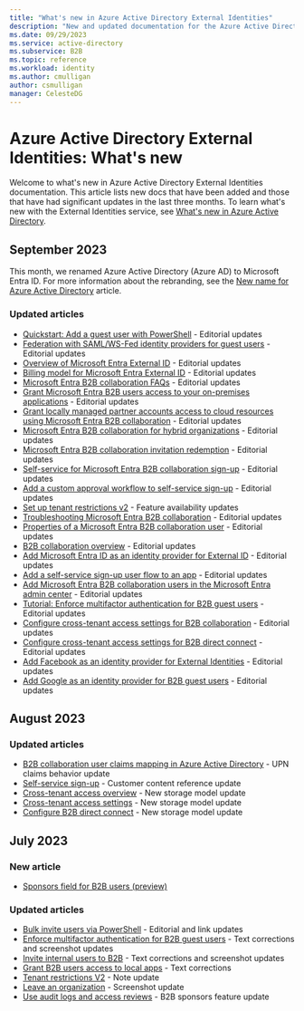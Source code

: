 ```yaml
---
title: "What's new in Azure Active Directory External Identities"
description: "New and updated documentation for the Azure Active Directory External Identities."
ms.date: 09/29/2023
ms.service: active-directory
ms.subservice: B2B
ms.topic: reference
ms.workload: identity
ms.author: cmulligan
author: csmulligan
manager: CelesteDG
---
```


# Azure Active Directory External Identities: What's new

Welcome to what's new in Azure Active Directory External Identities documentation. This article lists new docs that have been added and those that have had significant updates in the last three months. To learn what's new with the External Identities service, see [What's new in Azure Active Directory](../fundamentals/whats-new.md).

## September 2023

This month, we renamed Azure Active Directory (Azure AD) to Microsoft Entra ID. For more information about the rebranding, see the [New name for Azure Active Directory](/azure/active-directory/fundamentals/new-name) article.

### Updated articles

- [Quickstart: Add a guest user with PowerShell](b2b-quickstart-invite-powershell.md) - Editorial updates
- [Federation with SAML/WS-Fed identity providers for guest users](direct-federation.md) - Editorial updates
- [Overview of Microsoft Entra External ID](external-identities-overview.md) - Editorial updates
- [Billing model for Microsoft Entra External ID](external-identities-pricing.md) - Editorial updates
- [Microsoft Entra B2B collaboration FAQs](faq.yml) - Editorial updates
- [Grant Microsoft Entra B2B users access to your on-premises applications](hybrid-cloud-to-on-premises.md) - Editorial updates
- [Grant locally managed partner accounts access to cloud resources using Microsoft Entra B2B collaboration](hybrid-on-premises-to-cloud.md) - Editorial updates
- [Microsoft Entra B2B collaboration for hybrid organizations](hybrid-organizations.md) - Editorial updates
- [Microsoft Entra B2B collaboration invitation redemption](redemption-experience.md) - Editorial updates
- [Self-service for Microsoft Entra B2B collaboration sign-up](self-service-portal.md) - Editorial updates
- [Add a custom approval workflow to self-service sign-up](self-service-sign-up-add-approvals.md) - Editorial updates
- [Set up tenant restrictions v2](tenant-restrictions-v2.md) - Feature availability updates
- [Troubleshooting Microsoft Entra B2B collaboration](troubleshoot.md) - Editorial updates
- [Properties of a Microsoft Entra B2B collaboration user](user-properties.md) - Editorial updates
- [B2B collaboration overview](what-is-b2b.md) - Editorial updates
- [Add Microsoft Entra ID as an identity provider for External ID](default-account.md) - Editorial updates
- [Add a self-service sign-up user flow to an app](self-service-sign-up-user-flow.md) - Editorial updates
- [Add Microsoft Entra B2B collaboration users in the Microsoft Entra admin center](add-users-administrator.md) - Editorial updates
- [Tutorial: Enforce multifactor authentication for B2B guest users](b2b-tutorial-require-mfa.md) - Editorial updates
- [Configure cross-tenant access settings for B2B collaboration](cross-tenant-access-settings-b2b-collaboration.md) - Editorial updates
- [Configure cross-tenant access settings for B2B direct connect](cross-tenant-access-settings-b2b-direct-connect.md) - Editorial updates
- [Add Facebook as an identity provider for External Identities](facebook-federation.md) - Editorial updates
- [Add Google as an identity provider for B2B guest users](google-federation.md) - Editorial updates

## August 2023

### Updated articles

- [B2B collaboration user claims mapping in Azure Active Directory](claims-mapping.md) - UPN claims behavior update
- [Self-service sign-up](self-service-sign-up-overview.md) - Customer content reference update 
- [Cross-tenant access overview](cross-tenant-access-overview.md) - New storage model update
- [Cross-tenant access settings](cross-tenant-access-settings-b2b-collaboration.md) - New storage model update
- [Configure B2B direct connect](cross-tenant-access-settings-b2b-direct-connect.md) - New storage model update
  
## July 2023

### New article

- [Sponsors field for B2B users (preview)](b2b-sponsors.md)

### Updated articles

- [Bulk invite users via PowerShell](bulk-invite-powershell.md) - Editorial and link updates
- [Enforce multifactor authentication for B2B guest users](b2b-tutorial-require-mfa.md) - Text corrections and screenshot updates
- [Invite internal users to B2B](invite-internal-users.md) - Text corrections and screenshot updates
- [Grant B2B users access to local apps](hybrid-cloud-to-on-premises.md) - Text corrections
- [Tenant restrictions V2](tenant-restrictions-v2.md) - Note update
- [Leave an organization](leave-the-organization.md) - Screenshot update
- [Use audit logs and access reviews](auditing-and-reporting.md) - B2B sponsors feature update
